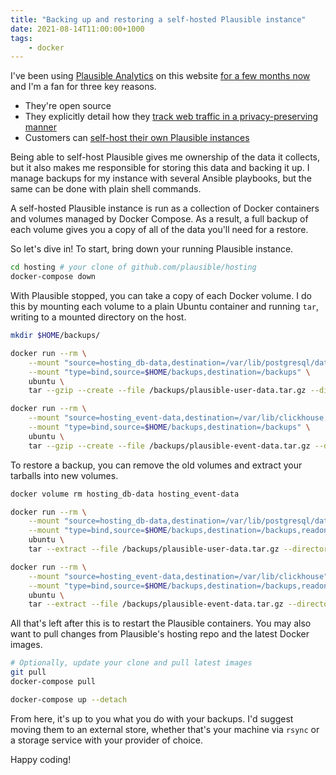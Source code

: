 ```yaml
---
title: "Backing up and restoring a self-hosted Plausible instance"
date: 2021-08-14T11:00:00+1000
tags:
    - docker
---
```


I've been using [Plausible Analytics](https://plausible.io/) on this website [for a few months now](/blog/im-now-using-plausible-analytics/) and I'm a fan for three key reasons.

-   They're open source
-   They explicitly detail how they [track web traffic in a privacy-preserving manner](https://plausible.io/data-policy)
-   Customers can [self-host their own Plausible instances](https://github.com/plausible/hosting)

Being able to self-host Plausible gives me ownership of the data it collects, but it also makes me responsible for storing this data and backing it up. I manage backups for my instance with several Ansible playbooks, but the same can be done with plain shell commands.

<!--more-->

A self-hosted Plausible instance is run as a collection of Docker containers and volumes managed by Docker Compose. As a result, a full backup of each volume gives you a copy of all of the data you'll need for a restore.

So let's dive in! To start, bring down your running Plausible instance.

```sh
cd hosting # your clone of github.com/plausible/hosting
docker-compose down
```

With Plausible stopped, you can take a copy of each Docker volume. I do this by mounting each volume to a plain Ubuntu container and running `tar`, writing to a mounted directory on the host.

```sh
mkdir $HOME/backups/

docker run --rm \
    --mount "source=hosting_db-data,destination=/var/lib/postgresql/data,readonly" \
    --mount "type=bind,source=$HOME/backups,destination=/backups" \
    ubuntu \
    tar --gzip --create --file /backups/plausible-user-data.tar.gz --directory /var/lib/postgresql/data/ .

docker run --rm \
    --mount "source=hosting_event-data,destination=/var/lib/clickhouse,readonly" \
    --mount "type=bind,source=$HOME/backups,destination=/backups" \
    ubuntu \
    tar --gzip --create --file /backups/plausible-event-data.tar.gz --directory /var/lib/clickhouse/ .
```

To restore a backup, you can remove the old volumes and extract your tarballs into new volumes.

```sh
docker volume rm hosting_db-data hosting_event-data

docker run --rm \
    --mount "source=hosting_db-data,destination=/var/lib/postgresql/data" \
    --mount "type=bind,source=$HOME/backups,destination=/backups,readonly" \
    ubuntu \
    tar --extract --file /backups/plausible-user-data.tar.gz --directory /var/lib/postgresql/data/

docker run --rm \
    --mount "source=hosting_event-data,destination=/var/lib/clickhouse" \
    --mount "type=bind,source=$HOME/backups,destination=/backups,readonly" \
    ubuntu \
    tar --extract --file /backups/plausible-event-data.tar.gz --directory /var/lib/clickhouse/
```

All that's left after this is to restart the Plausible containers. You may also want to pull changes from Plausible's hosting repo and the latest Docker images.

```sh
# Optionally, update your clone and pull latest images
git pull
docker-compose pull

docker-compose up --detach
```

From here, it's up to you what you do with your backups. I'd suggest moving them to an external store, whether that's your machine via `rsync` or a storage service with your provider of choice.

Happy coding!
